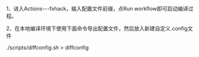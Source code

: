 1、进入Actions---fxhack，输入配置文件前缀，点Run workflow即可启动编译过程。

2、在本地编译环境下使用下面命令导出配置文件，然后放入新建自定义.config文件

./scripts/diffconfig.sh > diffconfig
